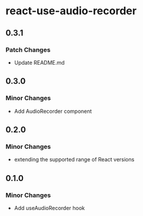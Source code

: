 # react-use-audio-recorder

## 0.3.1

### Patch Changes

- Update README.md

## 0.3.0

### Minor Changes

- Add AudioRecorder component

## 0.2.0

### Minor Changes

- extending the supported range of React versions

## 0.1.0

### Minor Changes

- Add useAudioRecorder hook
